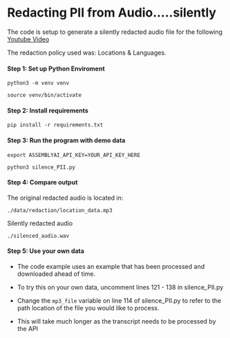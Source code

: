 # Redacting PII from Audio.....silently

The code is setup to generate a silently redacted audio file for the following [Youtube Video](https://www.youtube.com/watch?v=xSVQvo63mgU)

The redaction policy used was: Locations & Languages.

#### Step 1: Set up Python Enviroment
```code
python3 -m venv venv

source venv/bin/activate
```

#### Step 2: Install requirements
``` code
pip install -r requirements.txt
```

#### Step 3: Run the program with demo data
```code
export ASSEMBLYAI_API_KEY=YOUR_API_KEY_HERE 

python3 silence_PII.py
```

#### Step 4: Compare output

The original redacted audio is located in:
```
./data/redaction/location_data.mp3
```
Silently redacted audio 
```
./silenced_audio.wav
```

#### Step 5: Use your own data
- The code example uses an example that has been processed and downloaded ahead of time.

- To try this on your own data, uncomment lines 121 - 138 in silence_PII.py

- Change the ```mp3_file``` variable on line 114 of silence_PII.py to refer to the path location of the file you would like to process.

- This will take much longer as the transcript needs to be processed by the API
